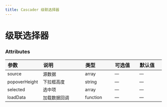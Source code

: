 ```yaml
---
title: Cascader 级联选择器
---
```


# 级联选择器

<grid-test title="基础用法" description="点击触发子菜单">
  <cascader-demo1></cascader-demo1>
  <highlight-code slot="codeText" lang="vue">
    <y-cascader
      class="cascader"
      :source.sync="source"
      popover-height="200px"
      :selected.sync="selected"
      :load-data="loadData"
    ></y-cascader>
    <script>
      function ajax(parentId = 0) {
        return new Promise((success, fail) => {
            let result = db.filter((item) => item.parent_id === parentId)
            // 判断是否是叶子结点
            result.forEach((node) => {
              if (db.filter((item) => item.parent_id === node.id).length > 0) {
                node.isLeaf = false
              } else {
                node.isLeaf = true
              }
            })
            success(result)
        })
      }
      export default {
        data() {
          return {
            selected: [],
            source: [],
          }
        },
        created() {
          ajax(0).then((result) => {
            this.source = result
          })
        },
        methods: {
          loadData(item, callback) {
            const id = item.id
            ajax(id).then((result) => {
              callback(result)
            })
          },
        },
      }
    </script>
  </highlight-code>
</grid-test>

<grid-test title="动态加载" description="当选中某一级时，动态加载该级下的选项">
  <cascader-demo2></cascader-demo2>
  <highlight-code slot="codeText" lang="vue">
    <y-cascader
      class="cascader"
      :source.sync="source"
      popover-height="200px"
      :selected.sync="selected"
      :load-data="loadData"
    ></y-cascader>
    <script>
      function ajax(parentId = 0) {
        return new Promise((success, fail) => {
          setTimeout(() => {
            let result = db.filter((item) => item.parent_id === parentId)
            // 判断是否是叶子结点
            result.forEach((node) => {
              if (db.filter((item) => item.parent_id === node.id).length > 0) {
                node.isLeaf = false
              } else {
                node.isLeaf = true
              }
            })
            success(result)
          }, 200)
        })
      }
      export default {
        data() {
          return {
            selected: [],
            source: [],
          }
        },
        created() {
          ajax(0).then((result) => {
            this.source = result
          })
        },
        methods: {
          loadData(item, callback) {
            const id = item.id
            ajax(id).then((result) => {
              callback(result)
            })
          },
        },
      }
    </script>
  </highlight-code>
</grid-test>

<style>
table th { width: 100px; text-align: left; background: #f7f7f7; } 
table th:nth-of-type(2){ width: 200px; }
table td { font-size: 14px; }
</style>

### Attributes

| 参数          | 说明         | 类型     | 可选值 | 默认值 |
| ------------- | ------------ | -------- | ------ | ------ |
| source        | 源数据       | array    | —      | —      |
| popoverHeight | 下拉框高度   | string   | —      | —      |
| selected      | 选中项       | array    | —      | —      |
| loadData      | 加载数据回调 | function | —      | —      |
